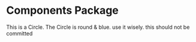 # Components Package

This is a Circle. The Circle is round & blue. use it wisely. 
this should not be committed

